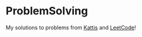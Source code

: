 # ProblemSolving

My solutions to problems from [Kattis](https://open.kattis.com/) and [LeetCode](https://leetcode.com/)!

